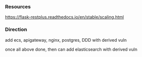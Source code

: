 ### Resources
https://flask-restplus.readthedocs.io/en/stable/scaling.html

### Direction
add ecs, apigateway, nginx, postgres, DDD with derived vuln

once all above done, then can add elasticsearch with derived vuln
